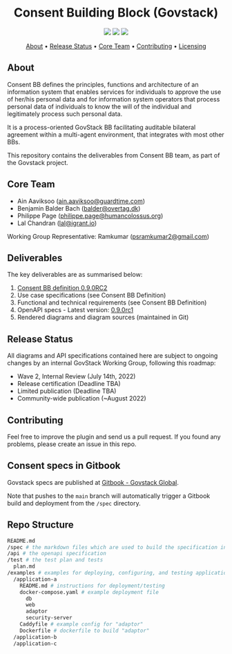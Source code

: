 <h1 align="center">
  Consent Building Block (Govstack)
</h1>

<p align="center">
  <a href="../commits/" title="Last Commit"><img src="https://img.shields.io/github/last-commit/GovStackWorkingGroup/bb-consent?style=flat"></a>
  <a href="../issues" title="Open Issues"><img src="https://img.shields.io/github/issues/GovStackWorkingGroup/bb-consent?style=flat"></a>
  <a href="./LICENSE" title="License"><img src="https://img.shields.io/badge/License-Apache%202.0-green.svg?style=flat"></a>
</p>

<!--TODO: Update the TOC-->
<p align="center">
  <a href="#about">About</a> •
  <a href="#release-status">Release Status</a> •
  <a href="#core-team">Core Team</a> •
  <a href="#contributing">Contributing</a> •
  <a href="#licensing">Licensing</a>
</p>

## About

Consent BB defines the principles, functions and architecture of an information system that enables services for individuals to approve the use of her/his personal data and for information system operators that process personal data of individuals to know the will of the individual and legitimately process such personal data.

It is a process-oriented GovStack BB facilitating auditable bilateral agreement within a multi-agent environment, that integrates with most other BBs.

This repository contains the deliverables from Consent BB team, as part of the Govstack project.

## Core Team

* Ain Aaviksoo ([ain.aaviksoo@guardtime.com](ain.aaviksoo@guardtime.com))
* Benjamin Balder Bach ([balder@overtag.dk](balder@overtag.dk)) 
* Philippe Page ([philippe.page@humancolossus.org](philippe.page@humancolossus.org))
* Lal Chandran ([lal@igrant.io](lal@igrant.io))

Working Group Representative: Ramkumar ([psramkumar2@gmail.com](psramkumar2@gmail.com))

## Deliverables

The key deliverables are as summarised below:

1. [Consent BB definition 0.9.0RC2](https://docs.google.com/document/d/1LR2PRhhE2YMUqnIpIKAu4IprYXXPmsMG/edit?usp=drive_web&ouid=100253799258087784406&rtpof=true)
1. Use case specifications (see Consent BB Definition)
1. Functional and technical requirements (see Consent BB Definition)
1. OpenAPI specs - Latest version: [0.9.0rc1](https://app.swaggerhub.com/apis/GovStack/consent-management-bb/)
1. Rendered diagrams and diagram sources (maintained in Git)

## Release Status

All diagrams and API specifications contained here are subject to ongoing changes by an internal GovStack Working Group, following this roadmap:

* Wave 2, Internal Review (July 14th, 2022)
* Release certification (Deadline TBA)
* Limited publication (Deadline TBA)
* Community-wide publication (~August 2022)

## Contributing

Feel free to improve the plugin and send us a pull request. If you found any problems, please create an issue in this repo.

## Consent specs in Gitbook

Govstack specs are published at [Gitbook - Govstack Global](https://docs.govstack.global/).

Note that pushes to the `main` branch will automatically trigger a Gitbook build
and deployment from the `/spec` directory.

## Repo Structure

```sh
README.md
/spec # the markdown files which are used to build the specification in GitBook
/api # the openapi specification
/test # the test plan and tests
  plan.md
/examples # examples for deploying, configuring, and testing applications which implement the behaviors specified by this building block
  /application-a
    README.md # instructions for deployment/testing
    docker-compose.yaml # example deployment file
      db
      web
      adaptor
      security-server
    Caddyfile # example config for "adaptor"
    Dockerfile # dockerfile to build "adaptor"
  /application-b
  /application-c
```
